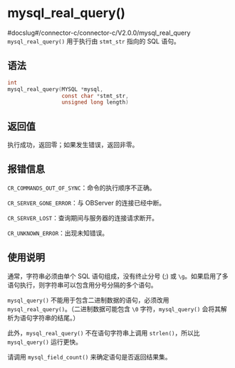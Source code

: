 mysql_real_query() 
=======================================
#docslug#/connector-c/connector-c/V2.0.0/mysql_real_query
`mysql_real_query()` 用于执行由 `stmt_str` 指向的 SQL 语句。

语法 
-----------------------

```c
int
mysql_real_query(MYSQL *mysql,
                 const char *stmt_str,
                 unsigned long length)
```



返回值 
------------------------

执行成功，返回零；如果发生错误，返回非零。

报错信息 
-------------------------

`CR_COMMANDS_OUT_OF_SYNC`：命令的执行顺序不正确。

`CR_SERVER_GONE_ERROR`：与 OBServer 的连接已经中断。

`CR_SERVER_LOST`：查询期间与服务器的连接请求断开。

`CR_UNKNOWN_ERROR`：出现未知错误。

使用说明 
-------------------------

通常，字符串必须由单个 SQL 语句组成，没有终止分号 (;) 或 `\g`。如果启用了多语句执行，则字符串可以包含用分号分隔的多个语句。

`mysql_query()` 不能用于包含二进制数据的语句，必须改用 `mysql_real_query()`。（二进制数据可能包含 `\0` 字符，`mysql_query()` 会将其解析为语句字符串的结尾。）

此外，`mysql_real_query()` 不在语句字符串上调用 `strlen()`，所以比 `mysql_query()` 运行更快。

请调用 `mysql_field_count()` 来确定语句是否返回结果集。
